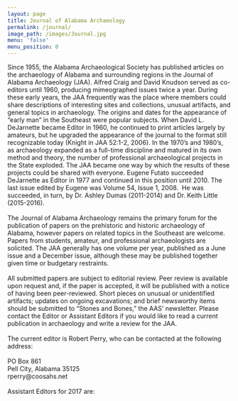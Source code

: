 ```yaml
---
layout: page
title: Journal of Alabama Archaeology
permalink: /journal/
image_path: /images/Journal.jpg
menu: 'false'
menu_position: 0
---
```



<div id="alabama-archaeological-society-publications">Since 1955, the Alabama Archaeological Society has published articles on the archaeology of Alabama and surrounding regions in the Journal of Alabama Archaeology (JAA). Alfred Craig and David Knudson served as co-editors until 1960, producing mimeographed issues twice a year. During these early years, the JAA frequently was the place where members could share descriptions of interesting sites and collections, unusual artifacts, and general topics in archaeology. The origins and dates for the appearance of &ldquo;early man&rdquo; in the Southeast were popular subjects. When David L. DeJarnette became Editor in 1960, he continued to print articles largely by amateurs, but he upgraded the appearance of the journal to the format still recognizable today (Knight in JAA 52:1-2, 2006). In the 1970&rsquo;s and 1980&rsquo;s, as archaeology expanded as a full-time discipline and matured in its own method and theory, the number of professional archaeological projects in the State exploded. The JAA became one way by which the results of these projects could be shared with everyone. Eugene Futato succeeded DeJarnette as Editor in 1977 and continued in this position until 2010. The last issue edited by Eugene was Volume 54, Issue 1, 2008.&nbsp; He was succeeded, in turn, by Dr. Ashley Dumas (2011-2014) and Dr. Keith Little (2015-2016).</div>

<div>&nbsp;</div>

<div>The Journal of Alabama Archaeology remains the primary forum for the publication of papers on the prehistoric and historic archaeology of Alabama, however papers on related topics in the Southeast are welcome. Papers from students, amateur, and professional archaeologists are solicited. The JAA generally has one volume per year, published as a June issue and a December issue, although these may be published together given time or budgetary restraints.</div>

<div>&nbsp;</div>

<div>All submitted papers are subject to editorial review. Peer review is available upon request and, if the paper is accepted, it will be published with a notice of having been peer-reviewed. Short pieces on unusual or unidentified artifacts; updates on ongoing excavations; and brief newsworthy items should be submitted to &ldquo;Stones and Bones,&rdquo; the AAS&rsquo; newsletter. Please contact the Editor or Assistant Editors if you would like to read a current publication in archaeology and write a review for the JAA.</div>

<div>&nbsp;</div>

<div>The current editor is Robert Perry, who can be contacted at the following address:</div>

<div>&nbsp;</div>

<div>PO Box 861</div>

<div>Pell City, Alabama 35125</div>

<div>rperry@coosahs.net</div>

<div>&nbsp;</div>

<div>Assistant Editors for 2017 are:</div>